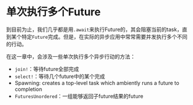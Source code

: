 # 单次执行多个Future

到目前为止，我们几乎都是用`.await`来执行Future的，其会阻塞当前的task，直到某个特定`Future`完成。但是，在实际的异步应用中常常需要并发执行多个不同的行动。

在这一章中，会涉及一些单次执行多个异步行动的方法：

- `join!`：等待future全部完成
- `select!`：等待几个future中的某个完成
- Spawning: creates a top-level task which ambiently runs a future to completion
- `FuturesUnordered`：一组能够返回子future结果的future

